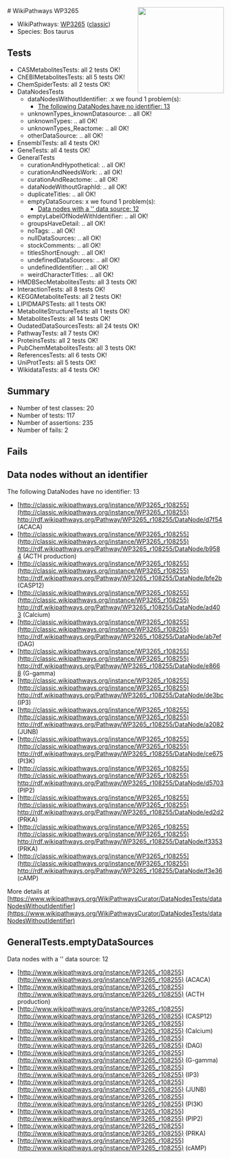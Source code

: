 <img style="float: right; width: 200px" src="https://upload.wikimedia.org/wikipedia/commons/thumb/8/83/Wplogo_with_text_500.png/640px-Wplogo_with_text_500.png" />
# WikiPathways WP3265

* WikiPathways: [WP3265](https://wikipathways.org/pathways/WP3265) ([classic](https://classic.wikipathways.org/instance/WP3265))
* Species: Bos taurus
## Tests
* CASMetabolitesTests: all 2 tests OK!
* ChEBIMetabolitesTests: all 5 tests OK!
* ChemSpiderTests: all 2 tests OK!
* DataNodesTests
    * dataNodesWithoutIdentifier: .x we found 1 problem(s):
        * [The following DataNodes have no identifier: 13](#8792c493)
    * unknownTypes_knownDatasource: .. all OK!
    * unknownTypes: .. all OK!
    * unknownTypes_Reactome: .. all OK!
    * otherDataSource: .. all OK!
* EnsemblTests: all 4 tests OK!
* GeneTests: all 4 tests OK!
* GeneralTests
    * curationAndHypothetical: .. all OK!
    * curationAndNeedsWork: .. all OK!
    * curationAndReactome: .. all OK!
    * dataNodeWithoutGraphId: .. all OK!
    * duplicateTitles: .. all OK!
    * emptyDataSources: x we found 1 problem(s):
        * [Data nodes with a '' data source: 12](#6531d9e6)
    * emptyLabelOfNodeWithIdentifier: .. all OK!
    * groupsHaveDetail: .. all OK!
    * noTags: .. all OK!
    * nullDataSources: .. all OK!
    * stockComments: .. all OK!
    * titlesShortEnough: .. all OK!
    * undefinedDataSources: .. all OK!
    * undefinedIdentifier: .. all OK!
    * weirdCharacterTitles: .. all OK!
* HMDBSecMetabolitesTests: all 3 tests OK!
* InteractionTests: all 8 tests OK!
* KEGGMetaboliteTests: all 2 tests OK!
* LIPIDMAPSTests: all 1 tests OK!
* MetaboliteStructureTests: all 1 tests OK!
* MetabolitesTests: all 14 tests OK!
* OudatedDataSourcesTests: all 24 tests OK!
* PathwayTests: all 7 tests OK!
* ProteinsTests: all 2 tests OK!
* PubChemMetabolitesTests: all 3 tests OK!
* ReferencesTests: all 6 tests OK!
* UniProtTests: all 5 tests OK!
* WikidataTests: all 4 tests OK!


## Summary

* Number of test classes: 20
* Number of tests: 117
* Number of assertions: 235
* Number of fails: 2

## Fails

<a name="8792c493" />

## Data nodes without an identifier

The following DataNodes have no identifier: 13

* [http://classic.wikipathways.org/instance/WP3265_r108255](http://classic.wikipathways.org/instance/WP3265_r108255) http://rdf.wikipathways.org/Pathway/WP3265_r108255/DataNode/d7f54 (ACACA)
* [http://classic.wikipathways.org/instance/WP3265_r108255](http://classic.wikipathways.org/instance/WP3265_r108255) http://rdf.wikipathways.org/Pathway/WP3265_r108255/DataNode/b9584 (ACTH production)
* [http://classic.wikipathways.org/instance/WP3265_r108255](http://classic.wikipathways.org/instance/WP3265_r108255) http://rdf.wikipathways.org/Pathway/WP3265_r108255/DataNode/bfe2b (CASP12)
* [http://classic.wikipathways.org/instance/WP3265_r108255](http://classic.wikipathways.org/instance/WP3265_r108255) http://rdf.wikipathways.org/Pathway/WP3265_r108255/DataNode/ad403 (Calcium)
* [http://classic.wikipathways.org/instance/WP3265_r108255](http://classic.wikipathways.org/instance/WP3265_r108255) http://rdf.wikipathways.org/Pathway/WP3265_r108255/DataNode/ab7ef (DAG)
* [http://classic.wikipathways.org/instance/WP3265_r108255](http://classic.wikipathways.org/instance/WP3265_r108255) http://rdf.wikipathways.org/Pathway/WP3265_r108255/DataNode/e8668 (G-gamma)
* [http://classic.wikipathways.org/instance/WP3265_r108255](http://classic.wikipathways.org/instance/WP3265_r108255) http://rdf.wikipathways.org/Pathway/WP3265_r108255/DataNode/de3bc (IP3)
* [http://classic.wikipathways.org/instance/WP3265_r108255](http://classic.wikipathways.org/instance/WP3265_r108255) http://rdf.wikipathways.org/Pathway/WP3265_r108255/DataNode/a2082 (JUNB)
* [http://classic.wikipathways.org/instance/WP3265_r108255](http://classic.wikipathways.org/instance/WP3265_r108255) http://rdf.wikipathways.org/Pathway/WP3265_r108255/DataNode/ce675 (PI3K)
* [http://classic.wikipathways.org/instance/WP3265_r108255](http://classic.wikipathways.org/instance/WP3265_r108255) http://rdf.wikipathways.org/Pathway/WP3265_r108255/DataNode/d5703 (PIP2)
* [http://classic.wikipathways.org/instance/WP3265_r108255](http://classic.wikipathways.org/instance/WP3265_r108255) http://rdf.wikipathways.org/Pathway/WP3265_r108255/DataNode/ed2d2 (PRKA)
* [http://classic.wikipathways.org/instance/WP3265_r108255](http://classic.wikipathways.org/instance/WP3265_r108255) http://rdf.wikipathways.org/Pathway/WP3265_r108255/DataNode/f3353 (PRKA)
* [http://classic.wikipathways.org/instance/WP3265_r108255](http://classic.wikipathways.org/instance/WP3265_r108255) http://rdf.wikipathways.org/Pathway/WP3265_r108255/DataNode/f3e36 (cAMP)


More details at [https://www.wikipathways.org/WikiPathwaysCurator/DataNodesTests/dataNodesWithoutIdentifier](https://www.wikipathways.org/WikiPathwaysCurator/DataNodesTests/dataNodesWithoutIdentifier)

<a name="6531d9e6" />

## GeneralTests.emptyDataSources

Data nodes with a '' data source: 12

* [http://www.wikipathways.org/instance/WP3265_r108255](http://www.wikipathways.org/instance/WP3265_r108255) (ACACA)
* [http://www.wikipathways.org/instance/WP3265_r108255](http://www.wikipathways.org/instance/WP3265_r108255) (ACTH production)
* [http://www.wikipathways.org/instance/WP3265_r108255](http://www.wikipathways.org/instance/WP3265_r108255) (CASP12)
* [http://www.wikipathways.org/instance/WP3265_r108255](http://www.wikipathways.org/instance/WP3265_r108255) (Calcium)
* [http://www.wikipathways.org/instance/WP3265_r108255](http://www.wikipathways.org/instance/WP3265_r108255) (DAG)
* [http://www.wikipathways.org/instance/WP3265_r108255](http://www.wikipathways.org/instance/WP3265_r108255) (G-gamma)
* [http://www.wikipathways.org/instance/WP3265_r108255](http://www.wikipathways.org/instance/WP3265_r108255) (IP3)
* [http://www.wikipathways.org/instance/WP3265_r108255](http://www.wikipathways.org/instance/WP3265_r108255) (JUNB)
* [http://www.wikipathways.org/instance/WP3265_r108255](http://www.wikipathways.org/instance/WP3265_r108255) (PI3K)
* [http://www.wikipathways.org/instance/WP3265_r108255](http://www.wikipathways.org/instance/WP3265_r108255) (PIP2)
* [http://www.wikipathways.org/instance/WP3265_r108255](http://www.wikipathways.org/instance/WP3265_r108255) (PRKA)
* [http://www.wikipathways.org/instance/WP3265_r108255](http://www.wikipathways.org/instance/WP3265_r108255) (cAMP)


